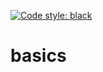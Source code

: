 [![Code style: black](https://img.shields.io/badge/code%20style-black-000000.svg)](https://github.com/psf/black)
# basics